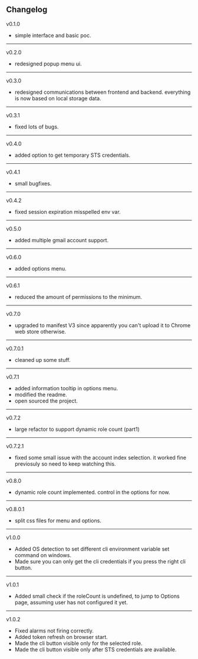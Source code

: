 ## Changelog
v0.1.0   
- simple interface and basic poc.  
___   
v0.2.0   
- redesigned popup menu ui.  
___   
v0.3.0   
- redesigned communications between frontend and backend. everything is now based on local storage data.  
___   
v0.3.1   
- fixed lots of bugs.  
___   
v0.4.0   
- added option to get temporary STS credentials.  
___   
v0.4.1   
- small bugfixes.  
___   
v0.4.2   
- fixed session expiration misspelled env var.
___     
v0.5.0   
- added multiple gmail account support.  
___   
v0.6.0   
- added options menu.
___   
v0.6.1   
- reduced the amount of permissions to the minimum.  
___   
v0.7.0   
- upgraded to manifest V3 since apparently you can't upload it to Chrome web store otherwise.  
___   
v0.7.0.1 
- cleaned up some stuff.  
___   
v0.7.1   
- added information tooltip in options menu.
- modified the readme.
- open sourced the project.  
___   
v0.7.2   
- large refactor to support dynamic role count (part1)  
___   
v0.7.2.1 
- fixed some small issue with the account index selection. it worked fine previosuly so need to keep watching this.  
___   
v0.8.0   
- dynamic role count implemented. control in the options for now.  
___   
v0.8.0.1 
- split css files for menu and options.  
___  
v1.0.0  
- Added OS detection to set different cli environment variable set command on windows. 
- Made sure you can only get the cli credentials if you press the right cli button.  
___

v1.0.1  
- Added small check if the roleCount is undefined, to jump to Options page, assuming user has not configured it yet.
___
v1.0.2
- Fixed alarms not firing correctly.
- Added token refresh on browser start.
- Made the cli button visible only for the selected role.
- Made the cli button visible only after STS credentials are available.
